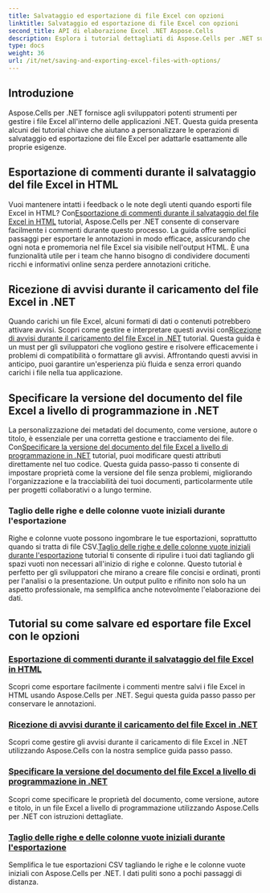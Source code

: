 ```yaml
---
title: Salvataggio ed esportazione di file Excel con opzioni
linktitle: Salvataggio ed esportazione di file Excel con opzioni
second_title: API di elaborazione Excel .NET Aspose.Cells
description: Esplora i tutorial dettagliati di Aspose.Cells per .NET sul salvataggio e l'esportazione di file Excel. Scopri come gestire commenti, proprietà di documenti, avvisi e data trimming.
type: docs
weight: 36
url: /it/net/saving-and-exporting-excel-files-with-options/
---
```

## Introduzione

Aspose.Cells per .NET fornisce agli sviluppatori potenti strumenti per gestire i file Excel all'interno delle applicazioni .NET. Questa guida presenta alcuni dei tutorial chiave che aiutano a personalizzare le operazioni di salvataggio ed esportazione dei file Excel per adattarle esattamente alle proprie esigenze.

## Esportazione di commenti durante il salvataggio del file Excel in HTML

 Vuoi mantenere intatti i feedback o le note degli utenti quando esporti file Excel in HTML? Con[Esportazione di commenti durante il salvataggio del file Excel in HTML](./exporting-comments/) tutorial, Aspose.Cells per .NET consente di conservare facilmente i commenti durante questo processo. La guida offre semplici passaggi per esportare le annotazioni in modo efficace, assicurando che ogni nota e promemoria nel file Excel sia visibile nell'output HTML. È una funzionalità utile per i team che hanno bisogno di condividere documenti ricchi e informativi online senza perdere annotazioni critiche. 

## Ricezione di avvisi durante il caricamento del file Excel in .NET

 Quando carichi un file Excel, alcuni formati di dati o contenuti potrebbero attivare avvisi. Scopri come gestire e interpretare questi avvisi con[Ricezione di avvisi durante il caricamento del file Excel in .NET](./getting-warnings-while-loading-excel-file/) tutorial. Questa guida è un must per gli sviluppatori che vogliono gestire e risolvere efficacemente i problemi di compatibilità o formattare gli avvisi. Affrontando questi avvisi in anticipo, puoi garantire un'esperienza più fluida e senza errori quando carichi i file nella tua applicazione.

## Specificare la versione del documento del file Excel a livello di programmazione in .NET

 La personalizzazione dei metadati del documento, come versione, autore o titolo, è essenziale per una corretta gestione e tracciamento dei file. Con[Specificare la versione del documento del file Excel a livello di programmazione in .NET](./specifying-document-version-of-excel-file/) tutorial, puoi modificare questi attributi direttamente nel tuo codice. Questa guida passo-passo ti consente di impostare proprietà come la versione del file senza problemi, migliorando l'organizzazione e la tracciabilità dei tuoi documenti, particolarmente utile per progetti collaborativi o a lungo termine.

### Taglio delle righe e delle colonne vuote iniziali durante l'esportazione

Righe e colonne vuote possono ingombrare le tue esportazioni, soprattutto quando si tratta di file CSV.[Taglio delle righe e delle colonne vuote iniziali durante l'esportazione](./trimming-leading-blank-rows-and-columns/) tutorial ti consente di ripulire i tuoi dati tagliando gli spazi vuoti non necessari all'inizio di righe e colonne. Questo tutorial è perfetto per gli sviluppatori che mirano a creare file concisi e ordinati, pronti per l'analisi o la presentazione. Un output pulito e rifinito non solo ha un aspetto professionale, ma semplifica anche notevolmente l'elaborazione dei dati.

## Tutorial su come salvare ed esportare file Excel con le opzioni
### [Esportazione di commenti durante il salvataggio del file Excel in HTML](./exporting-comments/)
Scopri come esportare facilmente i commenti mentre salvi i file Excel in HTML usando Aspose.Cells per .NET. Segui questa guida passo passo per conservare le annotazioni.
### [Ricezione di avvisi durante il caricamento del file Excel in .NET](./getting-warnings-while-loading-excel-file/)
Scopri come gestire gli avvisi durante il caricamento di file Excel in .NET utilizzando Aspose.Cells con la nostra semplice guida passo passo.
### [Specificare la versione del documento del file Excel a livello di programmazione in .NET](./specifying-document-version-of-excel-file/)
Scopri come specificare le proprietà del documento, come versione, autore e titolo, in un file Excel a livello di programmazione utilizzando Aspose.Cells per .NET con istruzioni dettagliate.
### [Taglio delle righe e delle colonne vuote iniziali durante l'esportazione](./trimming-leading-blank-rows-and-columns/)
Semplifica le tue esportazioni CSV tagliando le righe e le colonne vuote iniziali con Aspose.Cells per .NET. I dati puliti sono a pochi passaggi di distanza.